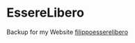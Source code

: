 # EssereLibero

Backup for my Website [filippoesserelibero](https://filippoesserelibero.xyz/about/)

